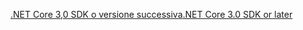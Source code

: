 [<span data-ttu-id="aeb75-101">.NET Core 3,0 SDK o versione successiva</span><span class="sxs-lookup"><span data-stu-id="aeb75-101">.NET Core 3.0 SDK or later</span></span>](https://dotnet.microsoft.com/download/dotnet-core/3.0)
